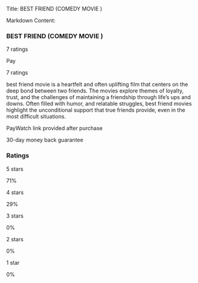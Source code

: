 Title: BEST FRIEND (COMEDY MOVIE )

Markdown Content:
### BEST FRIEND (COMEDY MOVIE )

7 ratings

Pay

7 ratings

best friend movie is a heartfelt and often uplifting film that centers on the deep bond between two friends. The movies explore themes of loyalty, trust, and the challenges of maintaining a friendship through life’s ups and downs. Often filled with humor, and relatable struggles, best friend movies highlight the unconditional support that true friends provide, even in the most difficult situations.

PayWatch link provided after purchase

30-day money back guarantee

### Ratings

5 stars

71%

4 stars

29%

3 stars

0%

2 stars

0%

1 star

0%
